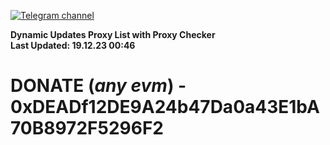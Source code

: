 [![Telegram channel](https://img.shields.io/endpoint?url=https://runkit.io/damiankrawczyk/telegram-badge/branches/master?url=https://t.me/n4z4v0d)](https://t.me/n4z4v0d) 

**Dynamic Updates Proxy List with Proxy Checker**  
**Last Updated: 19.12.23 00:46**

# DONATE (_any evm_) - 0xDEADf12DE9A24b47Da0a43E1bA70B8972F5296F2
